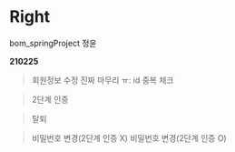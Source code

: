 # Right

bom_springProject 정윤

**210225**

> 회원정보 수정 진짜 마무리 ㅠ: id 중복 체크

> 2단계 인증

> 탈퇴

> 비밀번호 변경(2단계 인증 X)
> 비밀번호 변경(2단계 인증 O)
```
```
